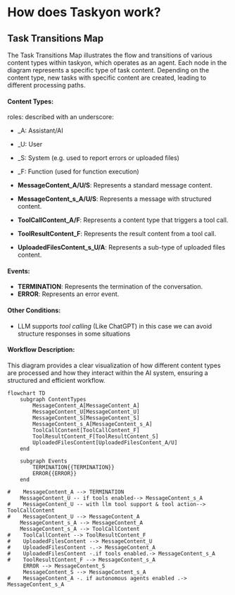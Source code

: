 # How does Taskyon work?

## Task Transitions Map

The Task Transitions Map illustrates the flow and transitions of various content types within taskyon, which operates as an agent. Each node in the diagram represents a specific type of task content. Depending on the content type, new tasks with specific content are created, leading to different processing paths.

#### Content Types:

roles: described with an underscore:

- \_A: Assistant/AI
- \_U: User
- \_S: System (e.g. used to report errors or uploaded files)
- \_F: Function (used for function execution)

- **MessageContent_A/U/S**: Represents a standard message content.
- **MessageContent_s_A/U/S**: Represents a message with structured content.
- **ToolCallContent_A/F**: Represents a content type that triggers a tool call.
- **ToolResultContent_F**: Represents the result content from a tool call.
- **UploadedFilesContent_s_U/A**: Represents a sub-type of uploaded files content.

#### Events:

- **TERMINATION**: Represents the termination of the conversation.
- **ERROR**: Represents an error event.

#### Other Conditions:

- LLM supports _tool calling_ (Like ChatGPT) in this case we can avoid structure responses in some
  situations

#### Workflow Description:

This diagram provides a clear visualization of how different content types are processed and how they interact within the AI system, ensuring a structured and efficient workflow.

```mermaid
flowchart TD
    subgraph ContentTypes
        MessageContent_A[MessageContent_A]
        MessageContent_U[MessageContent_U]
        MessageContent_S[MessageContent_S]
        MessageContent_s_A[MessageContent_s_A]
        ToolCallContent[ToolCallContent_F]
        ToolResultContent_F[ToolResultContent_S]
        UploadedFilesContent[UploadedFilesContent_A/U]
    end

    subgraph Events
        TERMINATION{{TERMINATION}}
        ERROR{{ERROR}}
    end

#    MessageContent_A --> TERMINATION
    MessageContent_U -- if tools enabled--> MessageContent_s_A
#    MessageContent_U -- with llm tool support & tool action--> ToolCallContent
#    MessageContent_U --> MessageContent_A
    MessageContent_s_A --> MessageContent_A
    MessageContent_s_A --> ToolCallContent
#    ToolCallContent --> ToolResultContent_F
#    UploadedFilesContent --> MessageContent_U
#    UploadedFilesContent -.-> MessageContent_A
#    UploadedFilesContent -.if tools enabled.-> MessageContent_s_A
#    ToolResultContent_F --> MessageContent_s_A
     ERROR --> MessageContent_S
     MessageContent_S --> MessageContent_s_A
#    MessageContent_A -. if autonomous agents enabled .-> MessageContent_s_A
```
